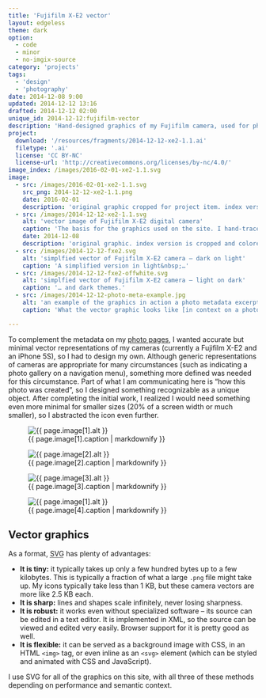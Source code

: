 ```yaml
---
title: 'Fujifilm X-E2 vector'
layout: edgeless
theme: dark
option:
  - code
  - minor
  - no-imgix-source
category: 'projects'
tags:
  - 'design'
  - 'photography'
date: 2014-12-08 9:00
updated: 2014-12-12 13:16
drafted: 2014-12-12 02:00
unique_id: 2014-12-12:fujifilm-vector
description: 'Hand-designed graphics of my Fujifilm camera, used for photo metadata on this site.'
project:
  download: '/resources/fragments/2014-12-12-xe2-1.1.ai'
  filetype: '.ai'
  license: 'CC BY-NC'
  license-url: 'http://creativecommons.org/licenses/by-nc/4.0/'
image_index: /images/2016-02-01-xe2-1.1.svg
image:
  - src: /images/2016-02-01-xe2-1.1.svg
    src_png: 2014-12-12-xe2-1.1.png
    date: 2016-02-01
    description: 'original graphic cropped for project item. index version is cropped and colored gray07'
  - src: /images/2014-12-12-xe2-1.1.svg
    alt: 'vector image of Fujifilm X-E2 digital camera'
    caption: 'The basis for the graphics used on the site. I hand-traced an image of the camera in Adobe Illustrator. I could have automated this process, but I preferred to brush up on Illustrator and create a more maintainable result.'
    date: 2014-12-08
    description: 'original graphic. index version is cropped and colored gray7'
  - src: /images/2014-12-12-fxe2.svg
    alt: 'simplfied vector of Fujifilm X-E2 camera – dark on light'
    caption: 'A simplified version in light&nbsp;…'
  - src: /images/2014-12-12-fxe2-offwhite.svg
    alt: 'simplfied vector of Fujifilm X-E2 camera – light on dark'
    caption: '… and dark themes.'
  - src: /images/2014-12-12-photo-meta-example.jpg
    alt: 'an example of the graphics in action a photo metadata excerpt'
    caption: 'What the vector graphic looks like [in context on a photo page](/2014/11/turntable/).'

---
```


To complement the metadata on my [photo pages](/photography/), I wanted accurate but minimal vector representations of my cameras (currently a Fujifilm X-E2 and an iPhone 5S), so I had to design my own. Although generic representations of cameras are appropriate for many circumstances (such as indicating a photo gallery on a navigation menu), something more defined was needed for this circumstance. Part of what I am communicating here is “how this photo was created”, so I designed something recognizable as a unique object. After completing the initial work, I realized I would need something even more minimal for smaller sizes (20% of a screen width or much smaller), so I abstracted the icon even further.

<figure class="image--wide svg light noedges">
  <img
    src="{{ page.image[1].src }}"
    alt="{{ page.image[1].alt }}"
  >
  <figcaption>{{ page.image[1].caption | markdownify }}</figcaption>
</figure>

<div class="grid--wide">
  <figure class="grid-figure svg light noedges">
    <img
      src="{{ page.image[2].src }}"
      alt="{{ page.image[2].alt }}"
    >
    <figcaption>{{ page.image[2].caption | markdownify }}</figcaption>
  </figure>
  <figure class="grid-figure svg dark noedges">
    <img
      src="{{ page.image[3].src }}"
      alt="{{ page.image[3].alt }}"
    >
    <figcaption>{{ page.image[3].caption | markdownify }}</figcaption>
  </figure>
</div>

<figure class="image--wide">
  <img
    src="{{ page.image[4].src | imgix_url: w: 900, q: 60 }}"
    sizes="{{ site.sizes }}"
    srcset="{% for source in site.srcset %}{{ page.image[4].src | imgix_url: w: site.srcset[forloop.index0] }} {{ site.srcset[forloop.index0] }}w{% if forloop.last == false %}, {% endif %}{% endfor %}"
    alt="{{ page.image[1].alt }}">
  <figcaption>{{ page.image[4].caption | markdownify }}</figcaption>
</figure>

## Vector graphics

As a format, <abbr title="Scalable Vector Graphics">SVG</abbr> has plenty of advantages:

- **It is tiny:** it typically takes up only a few hundred bytes up to a few kilobytes. This is typically a fraction of what a large `.png` file might take up. My icons typically take less than 1 KB, but these camera vectors are more like 2.5 KB each.
- **It is sharp:** lines and shapes scale infinitely, never losing sharpness.
- **It is robust:** it works even without specialized software – its source can be edited in a text editor. It is implemented in XML, so the source can be viewed and edited very easily. Browser support for it is pretty good as well.
- **It is flexible:** it can be served as a background image with CSS, in an HTML `<img>` tag, or even inline as an `<svg>` element (which can be styled and animated with CSS and JavaScript).

I use SVG for all of the graphics on this site, with all three of these methods depending on performance and semantic context.
